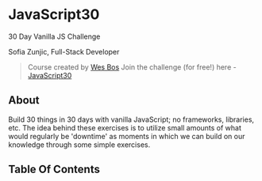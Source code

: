 # JavaScript30
30 Day Vanilla JS Challenge

Sofia Zunjic, Full-Stack Developer

> Course created by [Wes Bos](https://github.com/wesbos)
> Join the challenge (for free!) here - [JavaScript30](https://javascript30.com/account)

## About

Build 30 things in 30 days with vanilla JavaScript; no frameworks, libraries, etc.
The idea behind these exercises is to utilize small amounts of what would regularly be
'downtime' as moments in which we can build on our knowledge through some simple
exercises.

## Table Of Contents
